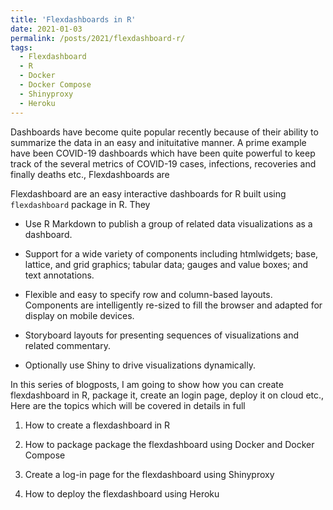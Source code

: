 ```yaml
---
title: 'Flexdashboards in R'
date: 2021-01-03
permalink: /posts/2021/flexdashboard-r/
tags:
  - Flexdashboard
  - R
  - Docker
  - Docker Compose
  - Shinyproxy
  - Heroku
---
```


Dashboards have become quite popular recently because of their ability to summarize the data in an easy and inituitative manner. A prime example have been COVID-19 dashboards which have been quite powerful to keep track of the several metrics of COVID-19 cases, infections, recoveries and finally deaths etc., Flexdashboards are 

Flexdashboard are an easy interactive dashboards for R built using `flexdashboard` package in R. They

* Use R Markdown to publish a group of related data visualizations as a dashboard.

* Support for a wide variety of components including htmlwidgets; base, lattice, and grid graphics; tabular data; gauges and value boxes; and text annotations.

* Flexible and easy to specify row and column-based layouts. Components are intelligently re-sized to fill the browser and adapted for display on mobile devices.

* Storyboard layouts for presenting sequences of visualizations and related commentary.

* Optionally use Shiny to drive visualizations dynamically.

In this series of blogposts, I am going to show how you can create flexdashboard in R, package it, create an login page, deploy it on cloud etc., Here are the topics which will be covered in details in full

1. How to create a flexdashboard in R

2. How to package package the flexdashboard using Docker and Docker Compose

3. Create a log-in page for the flexdashboard using Shinyproxy

4. How to deploy the flexdashboard using Heroku